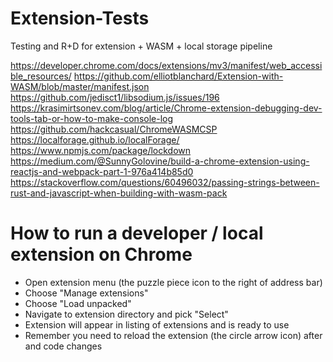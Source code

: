 # Extension-Tests
Testing and R+D for extension + WASM + local storage pipeline

https://developer.chrome.com/docs/extensions/mv3/manifest/web_accessible_resources/
https://github.com/elliotblanchard/Extension-with-WASM/blob/master/manifest.json
https://github.com/jedisct1/libsodium.js/issues/196
https://krasimirtsonev.com/blog/article/Chrome-extension-debugging-dev-tools-tab-or-how-to-make-console-log
https://github.com/hackcasual/ChromeWASMCSP
https://localforage.github.io/localForage/
https://www.npmjs.com/package/lockdown
https://medium.com/@SunnyGolovine/build-a-chrome-extension-using-reactjs-and-webpack-part-1-976a414b85d0
https://stackoverflow.com/questions/60496032/passing-strings-between-rust-and-javascript-when-building-with-wasm-pack

# How to run a developer / local extension on Chrome
* Open extension menu (the puzzle piece icon to the right of address bar)
* Choose "Manage extensions"
* Choose "Load unpacked"
* Navigate to extension directory and pick "Select"
* Extension will appear in listing of extensions and is ready to use
* Remember you need to reload the extension (the circle arrow icon) after and code changes